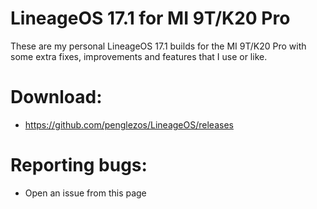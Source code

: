 # LineageOS 17.1 for MI 9T/K20 Pro

These are my personal LineageOS 17.1 builds for the MI 9T/K20 Pro with some extra fixes, improvements and features that I use or like.


# Download:
* https://github.com/penglezos/LineageOS/releases

# Reporting bugs:
* Open an issue from this page
